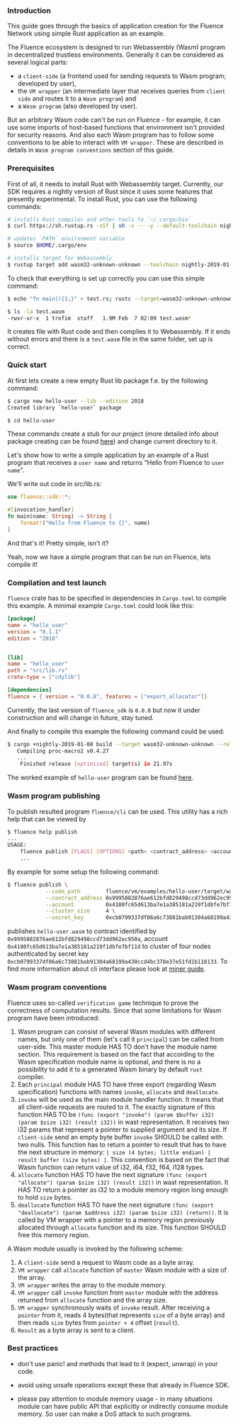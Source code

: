 ### Introduction

This guide goes through the basics of application creation for the Fluence Network using simple Rust application as an example. 

The Fluence ecosystem is designed to run Webassembly (Wasm) program in decentralized trustless environments. Generally it can be considered as several logical parts:
- a `client-side` (a frontend used for sending requests to Wasm program; developed by user),
- the `VM wrapper` (an intermediate layer that receives queries from `client side` and routes it to a `Wasm program`) and 
- a `Wasm program` (also developed by user).

But an arbitrary Wasm code can't be run on Fluence - for example, it can use some imports of host-based functions that environment isn't provided for security reasons. And also each Wasm program has to follow some conventions to be able to interact with `VM wrapper`. These are described in details in `Wasm program conventions` section of this guide.  

### Prerequisites

First of all, it needs to install Rust with Webassembly target. Currently, our SDK requires a nightly version of Rust since it uses some features that presently experimental. To install Rust, you can use the following commands:

```bash
# installs Rust compiler and other tools to `~/.cargo/bin`
$ curl https://sh.rustup.rs -sSf | sh -s -- -y --default-toolchain nightly-2019-01-08

# updates `PATH` environment variable
$ source $HOME/.cargo/env

# installs target for Webassembly
$ rustup target add wasm32-unknown-unknown --toolchain nightly-2019-01-08
```

To check that everything is set up correctly you can use this simple command:

```bash
$ echo "fn main(){1;}" > test.rs; rustc --target=wasm32-unknown-unknown test.rs

$ ls -la test.wasm
-rwxr-xr-x  1 trofim  staff   1.9M Feb  7 02:09 test.wasm*

```

It creates file with Rust code and then complies it to Webassembly. If it ends without errors and there is a `test.wasm` file in the same folder, set up is correct.

### Quick start

At first lets create a new empty Rust lib package f.e. by the following command:

```bash
$ cargo new hello-user --lib --edition 2018
Created library `hello-user` package

$ cd hello-user
```

These commands create a stub for our project (more detailed info about package creating can be found [here](https://doc.rust-lang.org/cargo/guide/creating-a-new-project.html)) and change current directory to it.

Let's show how to write a simple application by an example of a Rust program that receives a `user name` and returns "Hello from Fluence to `user name`". 

We'll write out code in src/lib.rs:

```Rust
use fluence::sdk::*;

#[invocation_handler]
fn main(name: String) -> String {
    format!("Hello from Fluence to {}", name)
}
```

And that's it! Pretty simple, isn't it?

Yeah, now we have a simple program that can be run on Fluence, lets compile it!

### Compilation and test launch

`fluence` crate has to be specified in dependencies in `Cargo.toml` to compile this example. A minimal example `Cargo.toml` could look like this:

```Toml
[package]
name = "hello_user"
version = "0.1.1"
edition = "2018"


[lib]
name = "hello_user"
path = "src/lib.rs"
crate-type = ["cdylib"]

[dependencies]
fluence = { version = "0.0.8", features = ["export_allocator"]}
```

Currently, the last version of `fluence_sdk` is `0.0.8` but now it under construction and will change in future, stay tuned.

And finally to compile this example the following command could be used:

```bash
$ cargo +nightly-2019-01-08 build --target wasm32-unknown-unknown --release
   Compiling proc-macro2 v0.4.27
   ...
    Finished release [optimized] target(s) in 21.97s
```

The worked example of `hello-user` program can be found [here](https://github.com/fluencelabs/fluence/tree/master/vm/examples/hello-user).

### Wasm program publishing

To publish resulted program `fluence/cli` can be used. This utility has a rich help that can be viewed by
```bash
$ fluence help publish
...
USAGE:
    fluence publish [FLAGS] [OPTIONS] <path> <contract_address> <account>
    ...
```

By example for some setup the following command:

```bash
$ fluence publish \
            --code_path        fluence/vm/examples/hello-user/target/wasm32-unknown-unknown/release/hello-user.wasm \
            --contract_address 0x9995882876ae612bfd829498ccd73dd962ec950a \
            --account          0x4180fc65d613ba7e1a385181a219f1dbfe7bf11d \
            --cluster_size     4 \
            --secret_key       0xcb0799337df06a6c73881bab91304a68199a430ccd4bc378e37e51fd1b118133
```

publishes `hello-user.wasm` to contract identified by `0x9995882876ae612bfd829498ccd73dd962ec950a`, account `0x4180fc65d613ba7e1a385181a219f1dbfe7bf11d` to cluster of four nodes authenticated by secret key `0xcb0799337df06a6c73881bab91304a68199a430ccd4bc378e37e51fd1b118133`. To find more information about cli interface please look at [miner guide](https://github.com/fluencelabs/fluence/blob/master/docs/guides/miner.md).

### Wasm program conventions

Fluence uses so-called `verification game` technique to prove the correctness of computation results. Since that some limitations for Wasm program have been introduced:

1. Wasm program can consist of several Wasm modules with different names, but only one of them (let's call it `principal`) can be called from user-side. This master module HAS TO don't have the module name section. This requirement is based on the fact that according to the Wasm specification module name is optional, and there is no a possibility to add it to a generated Wasm binary by default `rust` compiler.
2. Each `principal` module HAS TO have three export (regarding Wasm specification) functions with names `invoke`, `allocate` and `deallocate`.
3. `invoke` will be used as the main module handler function. It means that all client-side requests are routed to it. The exactly signature of this function HAS TO be `(func (export "invoke") (param $buffer i32) (param $size i32) (result i32))` in wast representation. It receives two i32 params that represent a pointer to supplied argument and its size. If `client-side` send an empty byte buffer `invoke` SHOULD be called with two nulls. This function has to return a pointer to result that has to have the next structure in memory: `| size (4 bytes; little endian) | result buffer (size bytes) |`. This convention is based on the fact that Wasm function can return value of i32, i64, f32, f64, i128 types.
4. `allocate` function HAS TO have the next signature `(func (export "allocate") (param $size i32) (result i32))` in wast representation. It HAS TO return a pointer as i32 to a module memory region long enough to hold `size` bytes.
5. `deallocate` function HAS TO have the next signature `(func (export "deallocate") (param $address i32) (param $size i32) (return))`. It is called by VM wrapper with a pointer to a memory region previously allocated through `allocate` function and its size. This function SHOULD free this memory region.

A Wasm module usually is invoked by the following scheme:
1. A `client-side` send a request to Wasm code as a byte array.
2. `VM wrapper` call `allocate` function of `master` Wasm module with a size of the array.
3. `VM wrapper` writes the array to the module memory.
4. `VM wrapper` call `invoke` function from `master` module with the address returned from `allocate` function and the array size.
5. `VM wrapper` synchronously waits of `invoke` result. After receiving a `pointer` from it, reads 4 bytes(that represents `size` of a byte array) and then reads `size` bytes from `pointer + 4` offset (`result`).
6. `Result` as a byte array is sent to a client.

### Best practices

- don't use panic! and methods that lead to it (expect, unwrap) in your code.
 
- avoid using unsafe operations except these that already in Fluence SDK.

- please pay attention to module memory usage - in many situations module can have public API that explicitly or indirectly consume module memory. So user can make a DoS attack to such programs.
